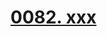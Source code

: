 # [0082. xxx](https://github.com/Tdahuyou/react/tree/main/0082.%20xxx)

<!-- region:toc -->

<!-- endregion:toc -->






